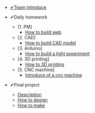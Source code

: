 
<!-- docs/_sidebar.md -->

- [✔Team introduce](README.md)

- ✔Daily homework
    - [1. PM]
        - [How to build web](pm/)
    - [2. CAD]
        - [How to build CAD model](cad/)
    - [3. Arduino]
        - [How to build a light experiment](arduino/)
    - [4. 3D printing]
        - [How to 3D printing](3Dprinting/)
    - [5. CNC machine]
        - [Introduce of a cnc machine](cncmachine/)
- ✔Final project
    - [Description](final%20project/description.md)
    - [How to design](final%20project/how%20to%20design.md) 
    - [How to make](final%20project/how%20to%20make.md)

